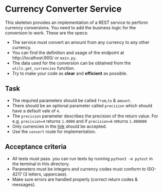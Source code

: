 # Currency Converter Service

This skeleton provides an implementation of a REST service to perform currency conversions.
You need to add the business logic for the conversion to work. These are the specs:

- The service must convert an amount from any currency to any other currency.
- You can find the definition and usage of the endpoint at http://localhost:900/ or `main.py`.
- The data used for the conversion can be obtained from the `utils.get_currencies` function.
- Try to make your code as **clear** and **efficient** as possible.

## Task

- The required parameters should be called `from`,`to` & `amount`.
- There should be an optional parameter called `precision` which should have a default vale of `4`.
- The `precision` parameter describes the precision of the return value. For e.g. `precision=4` returns `1.0000` and if `precision=6` returns `1.000000`
- Only currencies in the [link](https://www.ecb.europa.eu/stats/eurofxref/eurofxref-daily.xml) should be accepted.
- Use the `convert` route for implementation.

## Acceptance criteria

- All tests must pass. you can run tests by running `python3 -m pytest` in the terminal in this directory.
- Parameters must be integers and currency codes must conform to ISO-4217 (3 letters, uppercase).
- Make sure errors are handled properly (correct return codes & messages).
